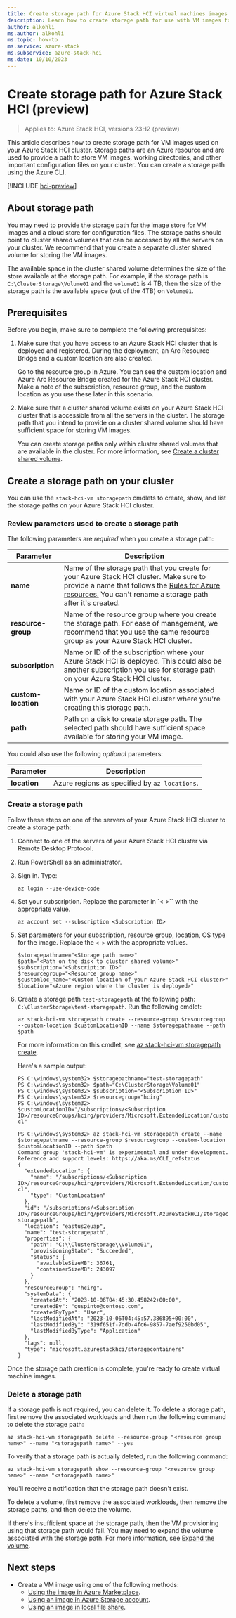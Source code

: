 ```yaml
---
title: Create storage path for Azure Stack HCI virtual machines images (preview)
description: Learn how to create storage path for use with VM images for your Azure Stack HCI cluster.(preview).
author: alkohli
ms.author: alkohli
ms.topic: how-to
ms.service: azure-stack
ms.subservice: azure-stack-hci
ms.date: 10/10/2023
---
```


# Create storage path for Azure Stack HCI (preview)

> Applies to: Azure Stack HCI, versions 23H2 (preview)

This article describes how to create storage path for VM images used on your Azure Stack HCI cluster. Storage paths are an Azure resource and are used to provide a path to store VM images, working directories, and other important configuration files on your cluster. You can create a storage path using the Azure CLI.


[!INCLUDE [hci-preview](../../includes/hci-preview.md)]

## About storage path

You may need to provide the storage path for the image store for VM images and a cloud store for configuration files. The storage paths should point to cluster shared volumes that can be accessed by all the servers on your cluster. We recommend that you create a separate cluster shared volume for storing the VM images.

The available space in the cluster shared volume determines the size of the store available at the storage path. For example, if the storage path is `C:\ClusterStorage\Volume01` and the `volume01` is 4 TB, then the size of the storage path is the available space (out of the 4TB) on `Volume01`.
  
## Prerequisites

Before you begin, make sure to complete the following prerequisites:

1. Make sure that you have access to an Azure Stack HCI cluster that is deployed and registered. During the deployment, an Arc Resource Bridge and a custom location are also created. 
    
    Go to the resource group in Azure. You can see the custom location and Azure Arc Resource Bridge created for the Azure Stack HCI cluster. Make a note of the subscription, resource group, and the custom location as you use these later in this scenario.

1. Make sure that a cluster shared volume exists on your Azure Stack HCI cluster that is accessible from all the servers in the cluster. The storage path that you intend to provide on a cluster shared volume should have sufficient space for storing VM images.

    You can create storage paths only within cluster shared volumes that are available in the cluster. For more information, see [Create a cluster shared volume](/windows-server/failover-clustering/failover-cluster-csvs#add-a-disk-to-csv-on-a-failover-cluster).


## Create a storage path on your cluster

You can use the `stack-hci-vm storagepath` cmdlets to create, show, and list the storage paths on your Azure Stack HCI cluster.

### Review parameters used to create a storage path

The following parameters are *required* when you create a storage path:

| Parameter | Description |
| ----- | ----------- |
| **name** | Name of the storage path that you create for your Azure Stack HCI cluster. Make sure to provide a name that follows the [Rules for Azure resources.](/azure/cloud-adoption-framework/ready/azure-best-practices/resource-naming#example-names-networking) You can't rename a storage path after it's created. |
| **resource-group** |Name of the resource group where you create the storage path. For ease of management, we recommend that you use the same resource group as your Azure Stack HCI cluster. |
| **subscription** |Name or ID of the subscription where your Azure Stack HCI is deployed. This could also be another subscription you use for storage path on your Azure Stack HCI cluster. |
| **custom-location** |Name or ID of the custom location associated with your Azure Stack HCI cluster where you're creating this storage path. |
| **path** | Path on a disk to create storage path. The selected path should have sufficient space available for storing your VM image. |


You could also use the following *optional* parameters:

| Parameter | Description |
| ----- | ----------- |
| **location** | Azure regions as specified by `az locations`. |


### Create a storage path

Follow these steps on one of the servers of your Azure Stack HCI cluster to create a storage path:

1. Connect to one of the servers of your Azure Stack HCI cluster via Remote Desktop Protocol. 

1. Run PowerShell as an administrator.

1. Sign in. Type:

    ```azurecli
    az login --use-device-code
    ```
       
1. Set your subscription. Replace the parameter in `< >`` with the appropriate value.

    ```azurecli 
    az account set --subscription <Subscription ID>
    ```

1. Set parameters for your subscription, resource group, location, OS type for the image. Replace the `< >` with the appropriate values.

    ```azurecli
    $storagepathname="<Storage path name>"
    $path="<Path on the disk to cluster shared volume>"
    $subscription="<Subscription ID>"
    $resourcegroup="<Resource group name>"
    $customloc_name="<Custom location of your Azure Stack HCI cluster>"
    $location="<Azure region where the cluster is deployed>"
    ```

1. Create a storage path `test-storagepath` at the following path: `C:\ClusterStorage\test-storagepath`. Run the following cmdlet:
 
    ```azurecli
    az stack-hci-vm storagepath create --resource-group $resourcegroup --custom-location $customLocationID --name $storagepathname --path $path
    ```
    For more information on this cmdlet, see [az stack-hci-vm storagepath create](../index.yml).

    Here's a sample output:

    ```console
    PS C:\windows\system32> $storagepathname="test-storagepath"
    PS C:\windows\system32> $path="C:\ClusterStorage\Volume01"
    PS C:\windows\system32> $subscription="<Subscription ID>"
    PS C:\windows\system32> $resourcegroup="hcirg"
    PS C:\windows\system32> $customLocationID="/subscriptions/<Subscription ID>/resourceGroups/hcirg/providers/Microsoft.ExtendedLocation/customLocations/mytest-cl"

    PS C:\windows\system32> az stack-hci-vm storagepath create --name $storagepathname --resource-group $resourcegroup --custom-location $customLocationID --path $path
    Command group 'stack-hci-vm' is experimental and under development. Reference and support levels: https://aka.ms/CLI_refstatus
    {
      "extendedLocation": {
        "name": "/subscriptions/<Subscription ID>/resourceGroups/hcirg/providers/Microsoft.ExtendedLocation/customLocations/mytest-cl",
        "type": "CustomLocation"
      },
      "id": "/subscriptions/<Subscription ID>/resourceGroups/hcirg/providers/Microsoft.AzureStackHCI/storagecontainers/test-storagepath",
      "location": "eastus2euap",
      "name": "test-storagepath",
      "properties": {
        "path": "C:\\ClusterStorage\\Volume01",
        "provisioningState": "Succeeded",
        "status": {
          "availableSizeMB": 36761,
          "containerSizeMB": 243097
        }
      },
      "resourceGroup": "hcirg",
      "systemData": {
        "createdAt": "2023-10-06T04:45:30.458242+00:00",
        "createdBy": "guspinto@contoso.com",
        "createdByType": "User",
        "lastModifiedAt": "2023-10-06T04:45:57.386895+00:00",
        "lastModifiedBy": "319f651f-7ddb-4fc6-9857-7aef9250bd05",
        "lastModifiedByType": "Application"
      },
      "tags": null,
      "type": "microsoft.azurestackhci/storagecontainers"
    }
    ```


Once the storage path creation is complete, you're ready to create virtual machine images.



### Delete a storage path

If a storage path is not required, you can delete it. To delete a storage path, first remove the associated workloads and then run the following command to delete the storage path:

```azurecli
az stack-hci-vm storagepath delete --resource-group "<resource group name>" --name "<storagepath name>" --yes
```

To verify that a storage path is actually deleted, run the following command:

```azurecli
az stack-hci-vm storagepath show --resource-group "<resource group name>" --name "<storagepath name>" 
```

You'll receive a notification that the storage path doesn't exist.

To delete a volume, first remove the associated workloads, then remove the storage paths, and then delete the volume.

If there's insufficient space at the storage path, then the VM provisioning using that storage path would fail. You may need to expand the volume associated with the storage path. For more information, see [Expand the volume](./manage-volumes.md#expand-volumes).

## Next steps

- Create a VM image using one of the following methods:
    - [Using the image in Azure Marketplace](./virtual-machine-image-azure-marketplace.md).
    - [Using an image in Azure Storage account](./virtual-machine-image-storage-account.md).
    - [Using an image in local file share](./virtual-machine-image-local-share.md).